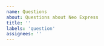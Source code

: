 ```yaml
---
name: Questions
about: Questions about Neo Express
title: ''
labels: 'question'
assignees: ''
---
```


<!--
We would like to use GitHub for bug reports and feature requests only.

Try our following resources:

Discord - https://discord.io/neo
official documentation - https://developers.neo.org/

If the above resources don't help feel encouraged to create an issue here
on GitHub.
-->
